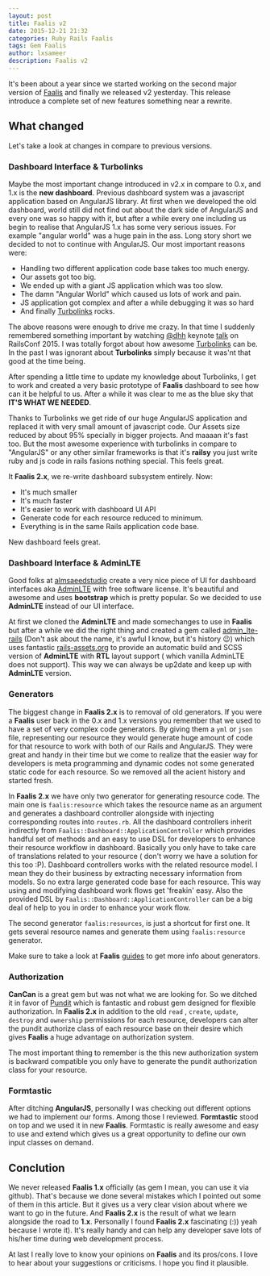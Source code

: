 ```yaml
---
layout: post
title: Faalis v2
date: 2015-12-21 21:32
categories: Ruby Rails Faalis
tags: Gem Faalis
author: lxsameer
description: Faalis v2
---
```


It's been about a year since we started working on the second major version of
[Faalis](http://faalis.io) and finally we released v2 yesterday. This release introduce
a complete set of new features something near a rewrite.

## What changed
Let's take a look at changes in compare to previous versions.

### Dashboard Interface & Turbolinks
Maybe the most important change introduced in v2.x in compare to 0.x, and 1.x is the
**new dashboard**. Previous dashboard system was a javascript application based on
AngularJS library. At first when we developed the old dashboard, world still did not
find out about the dark side of AngularJS and every one was so happy with it, but after
a while every one including us begin to realise that AngularJS 1.x has some very serious
issues. For example "angular world" was a huge pain in the ass. Long story short we decided
to not to continue with AngularJS. Our most important reasons were:

* Handling two different application code base takes too much energy.
* Our assets got too big.
* We ended up with a giant JS application which was too slow.
* The damn "Angular World" which caused us lots of work and pain.
* JS application got complex and after a while debugging it was so hard
* And finally [Turbolinks](https://github.com/rails/turbolinks) rocks.

The above reasons were enough to drive me crazy. In that time I suddenly remembered something
important by watching [@dhh](http://david.heinemeierhansson.com/) keynote
[talk](https://www.youtube.com/watch?v=KJVTM7mE1Cc) on RailsConf 2015. I was totally forgot about
how awesome [Turbolinks](https://github.com/rails/turbolinks) can be. In the past I was ignorant about
**Turbolinks** simply because it was'nt that good at the time being.

After spending a little time to update my knowledge about Turbolinks, I get to work and
created a very basic prototype of **Faalis** dashboard to see how can it be helpful to us.
After a while it was clear to me as the blue sky that **IT'S WHAT WE NEEDED**.

Thanks to Turbolinks we get ride of our huge AngularJS application and replaced it
with very small amount of javascript code. Our Assets size reduced by about 95% specially
in bigger projects. And maaaan it's fast too. But the most awesome experience with turbolinks
in compare to "AngularJS" or any other similar frameworks is that it's **railsy** you just
write ruby and js code in rails fasions nothing special. This feels great.

It **Faalis 2.x**, we re-write dashboard subsystem entirely. Now:

* It's much smaller
* It's much faster
* It's easier to work with dashboard UI API
* Generate code for each resource reduced to minimum.
* Everything is in the same Rails application code base.

New dashboard feels great.

### Dashboard Interface & AdminLTE
Good folks at [almsaeedstudio](http://www.almsaeedstudio.com) create a very nice piece of UI for dashboard
interfaces aka [AdminLTE](https://almsaeedstudio.com/preview) with free software license. It's beautiful and awesome
and uses **bootstrap** which is pretty popular. So we decided to use **AdminLTE** instead of our UI interface.

At first we cloned the **AdminLTE** and made somechanges to use in **Faalis** but after a while we did the right
thing and created a gem called [admin_lte-rails](https://github.com/Yellowen/admin_lte-rails) (Don't ask about the name,
it's awful I know, but it's history :wink:) which uses fantastic [rails-assets.org](http://rails-assets.org) to provide
an automatic build and SCSS version of **AdminLTE** with **RTL** layout support ( which vanilla AdminLTE does not support).
This way we can always be up2date and keep up with **AdminLTE** version.

### Generators
The biggest change in **Faalis 2.x** is to removal of old generators. If you were a **Faalis** user back in the 0.x and 1.x
versions you remember that we used to have a set of very complex code generators. By giving them a `yml` or `json` file,
representing our resource they would generate huge amount of code for that resource to work with both of our Rails and
AngularJS. They were great and handy in their time but we come to realize that the easier way for developers is meta programming
and dynamic codes not some generated static code for each resource. So we removed all the acient history and started fresh.

In **Faalis 2.x** we have only two generator for generating resource code. The main one is `faalis:resource` which takes the
resource name as an argument and generates a dashboard controller alongside with injecting corresponding routes into `routes.rb`.
All the dashboard controllers inherit indirectly from `Faalis::Dashboard::ApplicationController` which provides handful set of
methods and an easy to use DSL for developers to enhance their resource workflow in dashboard. Basically you only have to take
care of translations related to your resource ( don't worry we have a solution for this too :P). Dashboard controllers works
with the related resource model. I mean they do their business by extracting necessary information from models. So no extra
large generated code base for each resource. This way using and modifying dashboard work flows get 'freakin' easy. Also the provided
DSL by `Faalis::Dashboard::ApplicationController` can be a big deal of help to you in order to enhance your work flow.

The second generator `faalis:resources`, is just a shortcut for first one. It gets several resource names and generate them
using `faalis:resource` generator.

Make sure to take a look at **Faalis** [guides](http://guides.faalis.io) to get more info about generators.

### Authorization
**CanCan** is a great gem but was not what we are looking for. So we ditched it in favor of [Pundit](https://github.com/elabs/pundit)
which is fantastic and robust gem designed for flexible authorization. In **Faalis 2.x** in addition to the old
`read` , `create`, `update`, `destroy` and `ownership` permissions for each resource, developers can alter the pundit
authorize class of each resource base on their desire which gives **Faalis** a huge advantage on authorization system.

The most important thing to remember is the this new authorization system is backward compatible you only have to
generate the pundit authorization class for your resource.

### Formtastic
After ditching **AngularJS**, personally I was checking out different options we had to implement our forms. Among
those I reviewed. **Formtastic** stood on top and we used it in new **Faalis**. Formtastic is really awesome and
easy to use and extend which gives us a great opportunity to define our own input classes on demand.


## Conclution
We never released **Faalis 1.x** officially (as gem I mean, you can use it via github). That's because we done several mistakes
which I pointed out some of them in this article. But it gives us a very clear vision about where we want to go in the future. And
**Faalis 2.x** is the result of what we learn alongside the road to **1.x**. Personally I found **Faalis 2.x** fascinating (:)) yeah
because I wrote it). It's really handy and can help any developer save lots of his/her time during web development process.

At last I really love to know your opinions on **Faalis** and its pros/cons. I love to hear about your suggestions or criticisms.
I hope you find it plausible.

